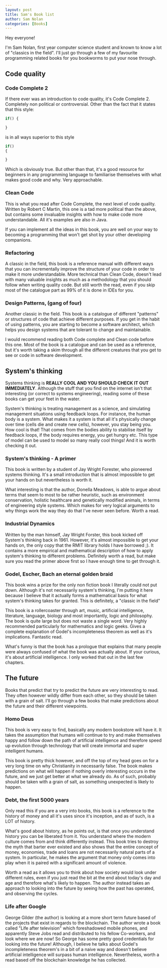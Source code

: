 ```yaml
---
layout: post
title: Sam's Book list
author: Sam Nolan
categories: [Books]
---
```


Hey everyone!

I'm Sam Nolan, first year computer science student and known to know a lot of
"classics in the field". I'll just go through a few of my favourite programming
related books for you bookworms to put your nose through.

<!-- more -->

## Code quality
### Code Complete 2
If there ever was an introduction to code quality, it's Code Complete 2. Completely
non political or controversial. Other than the fact that it states that this style:

```javascript
if() {

}
```

is in all ways superior to this style

```javascript
if() 
{

}
```

Which is obviously true. But other than that, it's a good resource for beginners
in any programming language to familiarise themselves with what makes good
code and why. Very approachable.

### Clean Code
This is what you read after Code Complete, the next level of code quality. Written
by Robert C Martin, this one is a tad more political than the above, but contains
some invaluable insights with how to make code more understandable. All it's
examples are also in Java.

If you can implement all the ideas in this book, you are well on your way to
becoming a programming that won't get shot by your other developing companions.

### Refactoring
A classic in the field, this book is a reference manual with different ways
that you can incrementally improve the structure of your code in order to make
it more understandable. More technical than Clean Code, doesn't lead with many
valuable insights as much as a methodology that you should follow when writing
quality code. But still worth the read, even if you skip most of the catalogue
part as 99% of it is done in IDEs for you.

### Design Patterns, (gang of four)
Another classic in the field. This book is a catalogue of different "patterns"
or structures of code that achieve different purposes. If you get in the habit
of using patterns, you are starting to become a software architect, which helps
you design systems that are tolerant to change and maintainable.

I would recommend reading both Code complete and Clean code before this one.
Most of the book is a catalogue and can be used as a reference, but it's worth
taking a skim through all the different creatures that you get to see or code
in software development.

## System's thinking
Systems thinking is **REALLY COOL AND YOU SHOULD CHECK IT OUT IMMEDIATELY**. 
Although the stuff that you find on the internet isn't that interesting (or correct
to systems engineering), reading some of these books can get your feet in the water.

System's thinking is treating management as a science, and simulating management
situations using feedback loops. For instance, the human body is a system. What
makes it a system is that all it's physically change over time (cells die and
create new cells), however, you stay being you. How cool is that! That comes
from the bodies ability to stabilise itself by feedback loops, if the body
requires energy, you get hungry etc. This type of model can be used to model
so many really cool things! And it is worth checking it out.

### System's thinking - A primer
This book is written by a student of Jay Wright Forester, who pioneered systems
thinking. It's a small introduction that is almost impossible to get your hands
on but nevertheless is worth it.

What interesting is that the author, Donella Meadows, is able to argue about terms
that seem to most to be rather heuristic, such as environment conservation,
holistic healthcare and genetically modified animals, in terms of engineering
style systems. Which makes for very logical arguments to why things work the
way they do that I've never seen before. Worth a read.

### Industrial Dynamics
Written by the man himself, Jay Wright Forster, this book kicked off System's
thinking back in 1961. However, it's almost impossible to get your hands on,
the only copy that the RMIT library holds I have borrowed ;). It contains a more
empirical and mathematical description of how to apply system's thinking to different
problems. Definitely worth a read, but make sure you read the primer above first
so I have enough time to get through it.

### Godel, Escher, Bach an eternal golden braid
This book wins a prize for the only non fiction book I literally could not put
down. Although it's not necessarily system's thinking, I'm putting it here
because I believe that it actually forms a mathematical basis for what system's
thinking takes for granted. This is definitely, a "classic in the field"

This book is a rollercoaster through art, music, artificial intelligence, literature,
language, biology and most importantly, logic and philosophy. The book is 
quite large but does not waste a single word. Very highly recommended particularly
for mathematics and logic geeks. Gives a complete explanation of Godel's incompleteness
theorem as well as it's implications. Fantastic read.

What's funny is that the book has a prologue that explains that many people
were always confused of what the book was actually about. If your curious, it's
about artificial intelligence. I only worked that out in the last few chapters.

## The future
Books that predict that try to predict the future are very interesting to read.
They often however wildly differ from each other, so they should be taken with
a grain of salt. I'll go through a few books that make predictions about the future
and their different viewpoints.

### Homo Deus
This book is very easy to find, basically any modern bookstore will have it.
It takes the assumption that humans will continue to try and make themselves
happy and follow down the path of artificial intelligence and therefore speed
up evolution through technology that will create immortal and super intelligent
humans.

This book is pretty thick however, and off the top of my head goes on
for a very long time on why Christianity in necessarily false. The book makes
predictions on what will happen if nothing overly interesting occurs in the future,
and we just get better at what we already do. As of such, probably should be
taken with a grain of salt, as something unexpected is likely to happen.

### Debt, the first 5000 years
Only read this if you are a very into books, this book is a reference to the history
of money and all it's uses since it's inception, and as of such, is a LOT of history.

What's good about history, as he points out, is that once you understand history
you can be liberated from it. You understand where the modern culture comes from and
think differently instead. This book tries to destroy the myth that barter ever
existed and also shows that the entire concept of money, economies, trade and
loans are not necessarily natural parts of
a system. In particular, he makes the argument that money only comes into play
when it is paired with a significant amount of violence.

Worth a read as it allows you to think about how society would look under different
rules, even if you just read the bit at the end about today's day and age
and therefore what's likely to happen. The author instead takes an approach
to looking into the future by seeing how the past has operated, and observing
the cycles.

### Life after Google
George Gilder (the author) is looking at a more short term future based of the projects
that exist in regards to the blockchain. The author wrote a book
called "Life after television" which foreshadowed mobile phones, and apparently
Steve Jobs read and distributed to his fellow Co-workers, and look where we are
now! So George has some pretty good credentials for looking into the future!
Although, I believe he talks about Godel's incompleteness theorem's in a bit
of a naive way and doesn't believe artificial intelligence will surpass
human intelligence. Nevertheless, worth a read based off the blockchain knowledge
he has collected.
